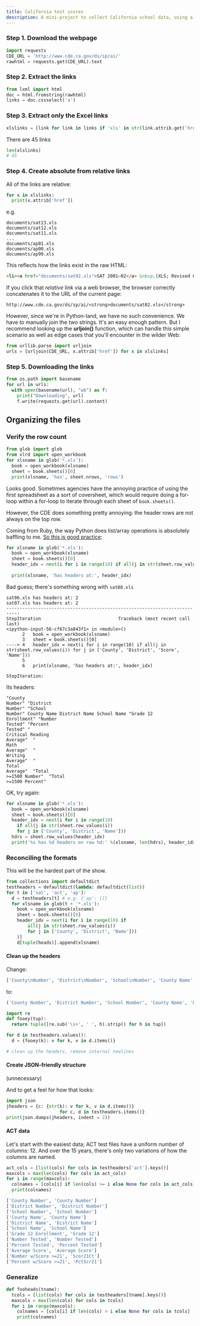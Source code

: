 ```yaml
---
title: California test scores
description: A mini-project to collect California school data, using a variety of mundane programming scripts and libraries.
---
```


### Step 1. Download the webpage


~~~py
import requests
CDE_URL = 'http://www.cde.ca.gov/ds/sp/ai/'
rawhtml = requests.get(CDE_URL).text
~~~


### Step 2. Extract the links

~~~py
from lxml import html
doc = html.fromstring(rawhtml)
links = doc.cssselect('a')
~~~

### Step 3. Extract only the Excel links

~~~py
xlslinks = [link for link in links if 'xls' in str(link.attrib.get('href'))]
~~~


There are 45 links

~~~py
len(xlslinks)
# 45
~~~


### Step 4. Create absolute from relative links

All of the links are relative:

~~~py
for x in xlslinks:
  print(x.attrib['href'])
~~~

e.g.

~~~
documents/sat13.xls
documents/sat12.xls
documents/sat11.xls
...
documents/ap01.xls
documents/ap00.xls
documents/ap99.xls
~~~

This reflects how the links exist in the raw HTML:

~~~html
<li><a href="documents/sat02.xls">SAT 2001–02</a> &nbsp;(XLS; Revised 04-Jun-2009)</li>
~~~

If you click that _relative_ link via a web browser, the browser correctly concatenates it to the URL of the current page:

`http://www.cde.ca.gov/ds/sp/ai/<strong>documents/sat02.xls</strong>`

However, since we're in Python-land, we have no such convenience. We have to manually join the two strings. It's an easy enough pattern. But I recommend looking up the __urljoin()__ function, which can handle this simple scenario as well as edge cases that you'll encounter in the wilder Web:


~~~py
from urllib.parse import urljoin
urls = [urljoin(CDE_URL, x.attrib['href']) for x in xlslinks]
~~~

### Step 5. Downloading the links

~~~py
from os.path import basename
for url in urls:
  with open(basename(url), "wb") as f:
    print("Downloading", url)
    f.write(requests.get(url).content)
~~~


## Organizing the files


### Verify the row count

~~~py
from glob import glob
from xlrd import open_workbook
for xlsname in glob('*.xls'):
  book = open_workbook(xlsname)
  sheet = book.sheets()[0]
  print(xlsname, 'has', sheet.nrows, 'rows')  
~~~

Looks good. Sometimes agencies have the annoying practice of using the first spreadsheet as a sort of coversheet, which would require doing a for-loop within a for-loop to iterate through each sheet of `book.sheets()`. 

However, the CDE does something pretty annoying: the header rows are not always on the top row.

Coming from Ruby, the way Python does list/array operations is absolutely baffling to me. [So this is good practice](http://stackoverflow.com/questions/9868653/find-first-list-item-that-matches-criteria):

~~~py
for xlsname in glob('*.xls'):
  book = open_workbook(xlsname)
  sheet = book.sheets()[0]
  header_idx = next(i for i in range(10) if all(j in str(sheet.row_values(i)) for j in ['County', 'District', 'Score', 'Name']))
  
  print(xlsname, 'has headers at:', header_idx) 
~~~

Bad guess; there's something wrong with `sat08.xls`

~~~
sat06.xls has headers at: 2
sat07.xls has headers at: 2
---------------------------------------------------------------------------
StopIteration                             Traceback (most recent call last)
<ipython-input-56-cf67c3a843f1> in <module>()
      2   book = open_workbook(xlsname)
      3   sheet = book.sheets()[0]
----> 4   header_idx = next(i for i in range(10) if all(j in str(sheet.row_values(i)) for j in ['County', 'District', 'Score', 'Name']))
      5 
      6   print(xlsname, 'has headers at:', header_idx)

StopIteration: 
~~~


Its headers:

~~~
"County
Number" "District
Number" "School
Number" County Name District Name School Name "Grade 12
Enrollment" "Number
Tested" "Percent
Tested" "
Critical Reading
Average"  "
Math
Average"  "
Writing
Average"  "
Total
Average"  "Total
>=1500 Number"  "Total
>=1500 Percent"
~~~


OK, try again:

~~~py
for xlsname in glob('*.xls'):
  book = open_workbook(xlsname)
  sheet = book.sheets()[0]
  header_idx = next(i for i in range(10) 
    if all(j in str(sheet.row_values(i)) 
    for j in ['County', 'District', 'Name']))
  hdrs = sheet.row_values(header_idx)
  print('%s has %d headers on row %d:' %(xlsname, len(hdrs), header_idx))
~~~


### Reconciling the formats

This will be the hardest part of the show.


~~~py
from collections import defaultdict
testheaders = defaultdict(lambda: defaultdict(list))
for t in ['sat', 'act', 'ap']: 
  d = testheaders[t] # e.g. {'ap': []}
  for xlsname in glob(t + '*.xls'):
    book = open_workbook(xlsname)
    sheet = book.sheets()[0]
    header_idx = next(i for i in range(10) if 
        all(j in str(sheet.row_values(i)) 
        for j in ['County', 'District', 'Name']))
    )]
    d[tuple(heads)].append(xlsname)
~~~



#### Clean up the headers

Change:

~~~py
['County\nNumber', 'District\nNumber', 'School\nNumber', 'County Name', 'District Name', 'School Name', 'Grade 12\nEnrollment', 'Number\nTested', 'Percent\nTested', 'Average\nScore', 'Number\n w/Score\n>=21', 'Percent\nw/Score\n>=21']
~~~

to:

~~~py
('County Number', 'District Number', 'School Number', 'County Name', 'District Name', 'School Name', 'Grade 12', 'Number Tested', 'Percent Tested', 'Average Score', 'Scor21Ct', 'PctScr21')
~~~



~~~py
import re
def fooey(tup):
  return tuple([re.sub('\s+', ' ', h).strip() for h in tup])

for d in testheaders.values():
  d = {fooey(k): v for k, v in d.items()}

# clean up the headers, remove internal newlines
~~~


#### Create JSON-friendly structure

(unnecessary)

And to get a feel for how that looks:

~~~py
import json
jheaders = {c: {str(k): v for k, v in d.items()} 
                    for c, d in testheaders.items()}
print(json.dumps(jheaders, indent = 2))
~~~






#### ACT data

Let's start with the easiest data; ACT test files have a uniform number of columns: 12. And over the 15 years, there's only two variations of how the columns are named.

~~~py
act_cols = [list(cols) for cols in testheaders['act'].keys()]
maxcols = max(len(cols) for cols in act_cols)
for i in range(maxcols):
  colnames = [cols[i] if len(cols) >= i else None for cols in act_cols]
  print(colnames)
~~~

~~~py
['County Number', 'County Number']
['District Number', 'District Number']
['School Number', 'School Number']
['County Name', 'County Name']
['District Name', 'District Name']
['School Name', 'School Name']
['Grade 12 Enrollment', 'Grade 12']
['Number Tested', 'Number Tested']
['Percent Tested', 'Percent Tested']
['Average Score', 'Average Score']
['Number w/Score >=21', 'Scor21Ct']
['Percent w/Score >=21', 'PctScr21']
~~~



### Generalize


~~~py
def fooheads(tname):
  tcols = [list(cols) for cols in testheaders[tname].keys()]
  maxcols = max(len(cols) for cols in tcols)
  for i in range(maxcols):
    colnames = [cols[i] if len(cols) > i else None for cols in tcols]
    print(colnames)


~~~
